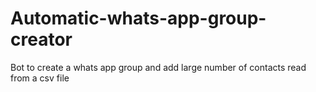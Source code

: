 # Automatic-whats-app-group-creator
Bot to create a whats app group and add large number of contacts read from a csv file
